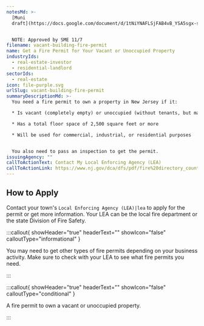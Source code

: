 ```yaml
---
notesMd: >-
  [Muni
  draft](https://docs.google.com/document/d/1tNiYNAFLSjFAB4vB_YSA5sgx-s2_ODPxJbGBmz6AeVQ/edit)


  NOTE: Approved by SME 11/7
filename: vacant-building-fire-permit
name: Get a Fire Permit for Your Vacant or Unoccupied Property
industryIds:
  - real-estate-investor
  - residential-landlord
sectorIds:
  - real-estate
icon: file-purple.svg
urlSlug: vacant-building-fire-permit
summaryDescriptionMd: >-
  You need a fire permit to own a property in New Jersey if it:

  * Is vacant (completely empty) or unoccupied (without tenants, but may have furniture or utilities on)

  * Has a total floor space of 2,500 square feet or more

  * Will be used for commercial, industrial, or residential purposes


  You also need to pass an inspection to get the permit.
issuingAgency: ""
callToActionText: Contact My Local Enforcing Agency (LEA)
callToActionLink: https://www.nj.gov/dca/dfs/pdf/fire%20directory_county%20summary/fire_code_enforcement_director.pdf
---
```

## How to Apply

Contact your town's `Local Enforcing Agency (LEA)|lea` to apply for the permit or get more information. Your LEA can be the local fire department or the state Division of Fire Safety.

:::callout{ showHeader="true" headerText="" showIcon="false" calloutType="informational" }

You may need to get other types of fire permits depending on your business activity. Make sure to check with your LEA to see what fire permits you need.

:::

:::callout{ showHeader="true" headerText="" showIcon="false" calloutType="conditional" }

A fire permit to own a vacant or unoccupied property.

:::